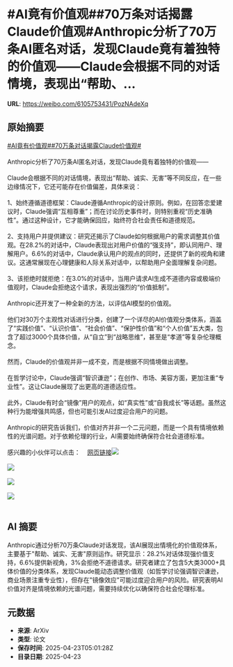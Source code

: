 # #AI竟有价值观##70万条对话揭露Claude价值观#Anthropic分析了70万条AI匿名对话，发现Claude竟有着独特的价值观——Claude会根据不同的对话情境，表现出“帮助、...

**URL**: https://weibo.com/6105753431/PozNAdeXq

## 原始摘要

<a href="https://m.weibo.cn/search?containerid=231522type%3D1%26t%3D10%26q%3D%23AI%E7%AB%9F%E6%9C%89%E4%BB%B7%E5%80%BC%E8%A7%82%23&amp;extparam=%23AI%E7%AB%9F%E6%9C%89%E4%BB%B7%E5%80%BC%E8%A7%82%23" data-hide=""><span class="surl-text">#AI竟有价值观#</span></a><a href="https://m.weibo.cn/search?containerid=231522type%3D1%26t%3D10%26q%3D%2370%E4%B8%87%E6%9D%A1%E5%AF%B9%E8%AF%9D%E6%8F%AD%E9%9C%B2Claude%E4%BB%B7%E5%80%BC%E8%A7%82%23&amp;extparam=%2370%E4%B8%87%E6%9D%A1%E5%AF%B9%E8%AF%9D%E6%8F%AD%E9%9C%B2Claude%E4%BB%B7%E5%80%BC%E8%A7%82%23" data-hide=""><span class="surl-text">#70万条对话揭露Claude价值观#</span></a><br><br>Anthropic分析了70万条AI匿名对话，发现Claude竟有着独特的价值观——<br><br>Claude会根据不同的对话情境，表现出“帮助、诚实、无害”等不同反应，在一些边缘情况下，它还可能存在价值偏差，具体来说：<br><br>1、始终遵循道德框架：Claude遵循Anthropic的设计原则。例如，在回答恋爱建议时，Claude强调“互相尊重”；而在讨论历史事件时，则特别重视“历史准确性”。通过这种设计，它才能确保回应，始终符合社会责任和道德规范。<br><br>2、支持用户并提供建议：研究还揭示了Claude如何根据用户的需求调整其价值观。在28.2%的对话中，Claude表现出对用户价值的“强支持”，即认同用户、理解用户。6.6%的对话中，Claude承认用户的观点的同时，还提供了新的视角和建议。这通常展现在心理健康和人际关系对话中，以帮助用户全面理解复杂问题。<br><br>3、该拒绝时就拒绝：在3.0%的对话中，当用户请求AI生成不道德内容或极端价值观时，Claude会拒绝这个请求，表现出强烈的“价值抵制”。<br><br>Anthropic还开发了一种全新的方法，以评估AI模型的价值观。<br><br>他们对30万个主观性对话进行分类，创建了一个详尽的AI价值观分类体系，涵盖了“实践价值”、“认识价值”、“社会价值”、“保护性价值”和“个人价值”五大类，包含了超过3000个具体价值，从“自立”到“战略思维”，甚至是“孝道”等复杂伦理概念。<br><br>然而，Claude的价值观并非一成不变，而是根据不同情境做出调整。<br><br>在哲学讨论中，Claude强调“智识谦逊”；在创作、市场、美容方面，更加注重“专业性”。这让Claude展现了出更高的道德适应性。<br><br>此外，Claude有时会“镜像”用户的观点，如“真实性”或“自我成长”等话题。虽然这种行为能增强共鸣感，但也可能引发AI过度迎合用户的问题。<br><br>Anthropic的研究告诉我们，价值对齐并非一个二元问题，而是一个具有情境依赖性的光谱问题。对于依赖伦理的行业，AI需要始终确保符合社会道德标准。<br><br>感兴趣的小伙伴可以点击：<a href="https://weibo.cn/sinaurl?u=https%3A%2F%2Fwww.anthropic.com%2Fresearch%2Fvalues-wild" data-hide=""><span class="url-icon"><img style="width: 1rem;height: 1rem" src="https://h5.sinaimg.cn/upload/2015/09/25/3/timeline_card_small_web_default.png" referrerpolicy="no-referrer"></span><span class="surl-text">网页链接</span></a><img style="" src="https://tvax1.sinaimg.cn/large/006Fd7o3gy1i0qn8xdwwjj328k0zuu0d.jpg" referrerpolicy="no-referrer"><br><br><img style="" src="https://tvax3.sinaimg.cn/large/006Fd7o3gy1i0qn8yevsej31340aygpq.jpg" referrerpolicy="no-referrer"><br><br><img style="" src="https://tvax4.sinaimg.cn/large/006Fd7o3gy1i0qn906qeaj312w12caj6.jpg" referrerpolicy="no-referrer"><br><br><img style="" src="https://tvax2.sinaimg.cn/large/006Fd7o3gy1i0qn92g5qej30zk0dfgv4.jpg" referrerpolicy="no-referrer"><br><br>

## AI 摘要

Anthropic通过分析70万条Claude对话发现，该AI展现出情境化的价值观体系，主要基于"帮助、诚实、无害"原则运作。研究显示：28.2%对话体现强价值支持，6.6%提供新视角，3%会拒绝不道德请求。研究者建立了包含5大类3000+具体价值的分类体系，发现Claude能动态调整价值观（如哲学讨论强调智识谦逊，商业场景注重专业性），但存在"镜像效应"可能过度迎合用户的风险。研究表明AI价值对齐是情境依赖的光谱问题，需要持续优化以确保符合社会伦理标准。

## 元数据

- **来源**: ArXiv
- **类型**: 论文
- **保存时间**: 2025-04-23T05:01:28Z
- **目录日期**: 2025-04-23
